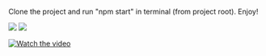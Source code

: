 Clone the project and run "npm start" in terminal (from project root).
Enjoy!

<img src="https://raw.githubusercontent.com/AkshayJagadish/Gamers-Book/master/Screenshot%20(43).png">

<img src="https://raw.githubusercontent.com/AkshayJagadish/Gamers-Book/master/Screenshot%20(136).png">

[![Watch the video](https://raw.githubusercontent.com/AkshayJagadish/Gamers-Book/master/Screenshot%20(43d).png)](https://youtu.be/byRV5OXyNc8)
